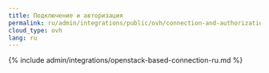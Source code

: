```yaml
---
title: Подключение и авторизация
permalink: ru/admin/integrations/public/ovh/сonnection-and-authorization.html
cloud_type: ovh
lang: ru
---
```


{% include admin/integrations/openstack-based-connection-ru.md %}
